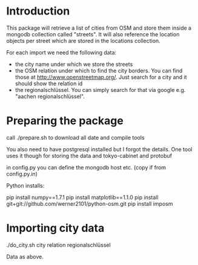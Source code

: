 Introduction
============

This package will retrieve a list of cities from OSM and store them inside a mongodb collection called "streets".
It will also reference the location objects per street which are stored in the locations collection.

For each import we need the following data:

- the city name under which we store the streets
- the OSM relation under which to find the city borders. You can find those at http://www.openstreetmap.org/. Just search for a city and it should show the relation id
- the regionalschlüssel. You can simply search for that via google e.g. "aachen regionalschlüssel". 

Preparing the package
=====================

call ./prepare.sh to download all date and compile tools

You also need to have postgresql installed but I forgot the details. One tool uses it though for storing the data
and tokyo-cabinet and protobuf

in config.py you can define the mongodb host etc.
(copy if from config.py.in)

Python installs:

pip install numpy==1.7.1
pip install matplotlib==1.1.0
pip install git+git://github.com/werner2101/python-osm.git
pip install imposm


Importing city data
===================

./do_city.sh city relation regionalschlüssel

Data as above.
